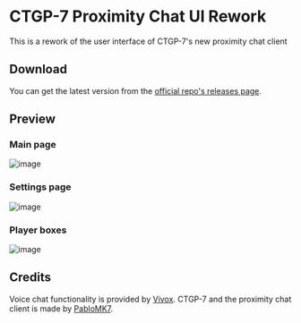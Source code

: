 # CTGP-7 Proximity Chat UI Rework
This is a rework of the user interface of CTGP-7's new proximity chat client

## Download
You can get the latest version from the [official repo's releases page](https://github.com/PabloMK7/CTGP7ProximityChatClient/releases/latest).

## Preview
### Main page
![image](https://github.com/user-attachments/assets/48d4a3b8-0684-4f06-8b71-26b22de2ce95)

### Settings page
![image](https://github.com/user-attachments/assets/f0b5009e-87bc-4d48-9bc6-cc5502c53bf3)

### Player boxes
![image](https://github.com/user-attachments/assets/84eac23f-4870-40d7-80a2-a57df144744a)

## Credits
Voice chat functionality is provided by [Vivox](https://vivox.com).
CTGP-7 and the proximity chat client is made by [PabloMK7](https://github.com/pabloMK7).
